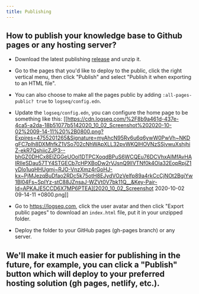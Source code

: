 ```yaml
---
title: Publishing
---
```


## How to publish your knowledge base to Github pages or any hosting server?
- Download the latest publishing [release](https://github.com/logseq/logseq/releases/tag/0.0.6.0) and unzip it.
- Go to the pages that you'd like to deploy to the public, click the right vertical menu, then click "Publish" and select "Publish it when exporting to an HTML file".

- You can also choose to make all the pages public by adding `:all-pages-public? true` to `logseq/config.edn`.

- Update the `logseq/config.edn`, you can configure the home page to be something like this: 
[[https://cdn.logseq.com/%2F8b9a461d-437e-4ca5-a2da-18b51077b5142020_10_02_Screenshot%202020-10-02%2009-14-11%20%2B0800.png?Expires=4755201265&Signature=myAhcN95Rv6u6q6ywW0PwVh~NKDgFC7plh8DXMhfkZ1VSo702cNhWApXLL32pvWKQlHOVNzSSjvwuXshjhiZ-ekR7QshiicZJP3--bhGZ0DHCx8ElZGGeUOol1DTPCXoqdBPuS6WCQEu76DCVhxAIMfAvHAIRIleSDau57TY4STGECb7cHPXBoDw2rVJsnQ9lIVTNf0k4Ola32EopRpjZ1yDlo1uqHHUgmj~RJO-VnzXmz4rGoHJ-kx~PjMJezqBuDfao2RDc5k75otH8EJydVOzVelfp89a4rkCcCjNOt2BgiYw1Bl04Fs~SpIYz-stC88JZnsaJ-WZVt0V7bk11Q__&Key-Pair-Id=APKAJE5CCD6X7MP6PTEA][2020_10_02_Screenshot 2020-10-02 09-14-11 +0800.png]] 

- Go to https://logseq.com, click the user avatar and then click "Export public pages" to download an `index.html` file, put it in your unzipped folder.
- Deploy the folder to your GitHub pages (gh-pages branch) or any server.
## We'll make it much easier for publishing in the future, for example, you can click a "Publish" button which will deploy to your preferred hosting solution (gh pages, netlify, etc.).
